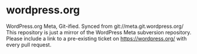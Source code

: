 # wordpress.org
WordPress.org Meta, Git-ified. Synced from git://meta.git.wordpress.org/ This repository is just a mirror of the WordPress Meta subversion repository. Please include a link to a pre-existing ticket on https://wordpress.org/ with every pull request.
